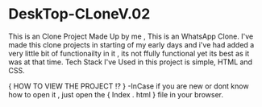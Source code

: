 ﻿# DeskTop-CLoneV.02
This is an Clone Project Made Up by me , This is an WhatsApp Clone.
I've made this clone projects in starting of my early days and i've had added a very little bit of functionailty in it , its not ffully functional yet its best as it was at that time.
Tech Stack I've Used in this project is simple, HTML and CSS.

{ HOW TO VIEW THE PROJECT !? }
-InCase if you are new or dont know how to open it , just open the { Index . html } file in your browser.
